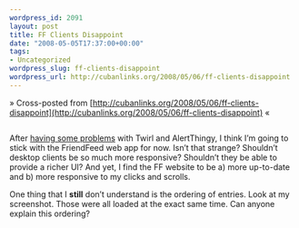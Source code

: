 ```yaml
--- 
wordpress_id: 2091
layout: post
title: FF Clients Disappoint
date: "2008-05-05T17:37:00+00:00"
tags: 
- Uncategorized
wordpress_slug: ff-clients-disappoint
wordpress_url: http://cubanlinks.org/2008/05/06/ff-clients-disappoint
---
```

&raquo; Cross-posted from [http://cubanlinks.org/2008/05/06/ff-clients-disappoint](http://cubanlinks.org/2008/05/06/ff-clients-disappoint) &laquo;

<p><a href="http://cubanlinks.org/assets/2008/5/5/FF_compare.png"><img src="http://cubanlinks.org/assets/2008/5/5/FF_compare_thumb.png" alt="" /></a></p>


<p>After <a href="http://cubanlinks.org/articles/2008/5/5/adobe-air-resource-hog">having some problems</a> with Twirl and AlertThingy, I think I&#8217;m going to stick with the FriendFeed web app for now.  Isn&#8217;t that strange?  Shouldn&#8217;t desktop clients be so much more responsive?  Shouldn&#8217;t they be able to provide a richer UI?  And yet, I find the FF website to be a) more up-to-date and b) more responsive to my clicks and scrolls.</p>


<p>One thing that I <strong>still</strong> don&#8217;t understand is the ordering of entries.  Look at my screenshot.  Those were all loaded at the exact same time.  Can anyone explain this ordering?</p>
